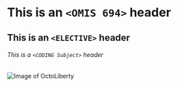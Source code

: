 # This is an `<OMIS 694>` header

## This is an `<ELECTIVE>` header

###### This is a `<CODING Subject>` header

![Image of OctoLiberty](https://octodex.github.com/images/octoliberty.png)
